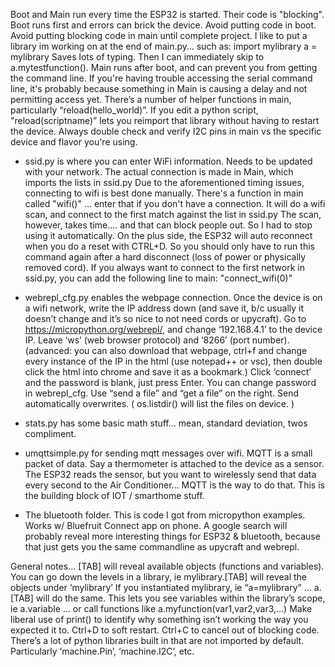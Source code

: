 Boot and Main run every time the ESP32 is started.
Their code is "blocking".
Boot runs first and errors can brick the device. Avoid putting code in boot.
Avoid putting blocking code in main until complete project. I like to put a library im working on at the end of main.py… such as:
import mylibrary
a = mylibrary
Saves lots of typing. Then I can immediately skip to a.mytestfunction(). 
Main runs after boot, and can prevent you from getting the command line. If you're having trouble accessing the serial command line, it's probably because something in Main is causing a delay and not permitting access yet.
There’s a number of helper functions in main, particularly “reload(hello_world)”. If you edit a python script, "reload(scriptname)” lets you reimport that library without having to restart the device.
Always double check and verify I2C pins in main vs the specific device and flavor you're using.

- ssid.py is where you can enter WiFi information. Needs to be updated with your network.
The actual connection is made in Main, which imports the lists in ssid.py
Due to the aforementioned timing issues, connecting to wifi is best done manually.
There's a function in main called "wifi()" ... enter that if you don't have a connection. It will do a wifi scan, and connect to the first match against the list in ssid.py
The scan, however, takes time.... and that can block people out. So I had to stop using it automatically.
On the plus side, the ESP32 will auto reconnect when you do a reset with CTRL+D. So you should only have to run this command again after a hard disconnect (loss of power or physically removed cord).
If you always want to connect to the first network in ssid.py, you can add the following line to main:  "connect_wifi(0)"

- webrepl_cfg.py enables the webpage connection.
Once the device is on a wifi network, write the IP address down (and save it, b/c usually it doesn’t change and it’s so nice to not need cords or upycraft). 
Go to https://micropython.org/webrepl/, and change ‘192.168.4.1’ to the device IP. Leave ‘ws’ (web browser protocol) and ‘8266’ (port number).
(advanced: you can also download that webpage, ctrl+f and change every instance of the IP in the html (use notepad++ or vsc), then double click the html into chrome and save it as a bookmark.)
Click ‘connect’ and the password is blank, just press Enter. You can change password in webrepl_cfg.
Use “send a file” and “get a file” on the right.
Send automatically overwrites.
( os.listdir() will list the files on device. )


- stats.py has some basic math stuff… mean, standard deviation, twos compliment. 

- umqttsimple.py for sending mqtt messages over wifi. MQTT is a small packet of data. Say a thermometer is attached to the device as a sensor. The ESP32 reads the sensor, but you want to wirelessly send that data every second to the Air Conditioner… MQTT is the way to do that. This is the building block of IOT / smarthome stuff.

- The bluetooth folder. This is code I got from micropython examples. Works w/ Bluefruit Connect app on phone.
A google search will probably reveal more interesting things for ESP32 & bluetooth, because that just gets you the same commandline as upycraft and webrepl.

General notes…
[TAB] will reveal available objects (functions and variables).
You can go down the levels in a library, ie mylibrary.[TAB] will reveal the objects under ‘mylibrary’
If you instantiated mylibrary, ie “a=mylibrary” … a.[TAB] will do the same.
This lets you see variables within the library’s scope, ie a.variable … or call functions like a.myfunction(var1,var2,var3,…)
Make liberal use of print() to identify why something isn’t working the way you expected it to.
Ctrl+D to soft restart.
Ctrl+C to cancel out of blocking code.
There’s a lot of python libraries built in that are not imported by default. Particularly ‘machine.Pin’, ‘machine.I2C’, etc.






